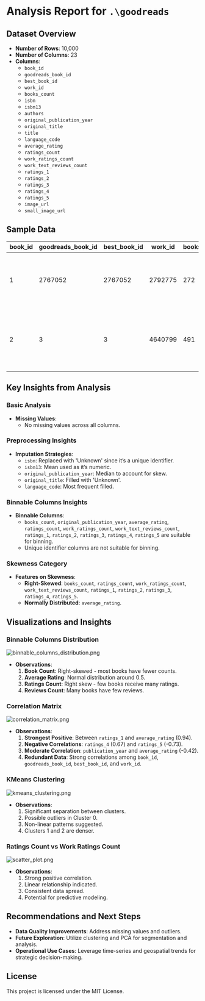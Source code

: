 # Analysis Report for `.\goodreads`

## Dataset Overview

- **Number of Rows**: 10,000
- **Number of Columns**: 23
- **Columns**:
  - `book_id`
  - `goodreads_book_id`
  - `best_book_id`
  - `work_id`
  - `books_count`
  - `isbn`
  - `isbn13`
  - `authors`
  - `original_publication_year`
  - `original_title`
  - `title`
  - `language_code`
  - `average_rating`
  - `ratings_count`
  - `work_ratings_count`
  - `work_text_reviews_count`
  - `ratings_1`
  - `ratings_2`
  - `ratings_3`
  - `ratings_4`
  - `ratings_5`
  - `image_url`
  - `small_image_url`

## Sample Data

| book_id | goodreads_book_id | best_book_id | work_id | books_count | isbn         | isbn13                 | authors                        | original_publication_year | original_title                                 | title                                           | language_code | average_rating | ratings_count | work_ratings_count | work_text_reviews_count | ratings_1 | ratings_2 | ratings_3 | ratings_4 | ratings_5 | image_url                                                    | small_image_url                                                |
|---------|--------------------|---------------|---------|-------------|--------------|-------------------------|--------------------------------|--------------------------|--------------------------------------------------|--------------------------------------------------|---------------|----------------|-----------------|-----------------------|--------------------------|-----------|-----------|-----------|-----------|-----------|--------------------------------------------------------------|--------------------------------------------------------------|
| 1       | 2767052            | 2767052       | 2792775 | 272         | 439023483    | 9.78043902348e+12       | Suzanne Collins               | 2008.0                   | The Hunger Games                              | The Hunger Games (The Hunger Games, #1)     | eng           | 4.34           | 4780653        | 4942365              | 155254                 | 66715     | 127936    | 560092    | 1481305   | 2706317   | ![image](https://images.gr-assets.com/books/1447303603m/2767052.jpg) | ![image](https://images.gr-assets.com/books/1447303603s/2767052.jpg) |
| 2       | 3                  | 3             | 4640799 | 491         | 439554934    | 9.78043955493e+12       | J.K. Rowling, Mary GrandPré   | 1997.0                   | Harry Potter and the Philosopher's Stone       | Harry Potter and the Sorcerer's Stone (Harry Potter, #1) | eng           | 4.44           | 4602479        | 4800065              | 75867                  | 75504     | 101676    | 455024    | 1156318   | 3011543   | ![image](https://images.gr-assets.com/books/1474154022m/3.jpg) | ![image](https://images.gr-assets.com/books/1474154022s/3.jpg) |

## Key Insights from Analysis

### Basic Analysis

- **Missing Values**:
  - No missing values across all columns.

### Preprocessing Insights

- **Imputation Strategies**:
  - `isbn`: Replaced with 'Unknown' since it’s a unique identifier.
  - `isbn13`: Mean used as it’s numeric.
  - `original_publication_year`: Median to account for skew.
  - `original_title`: Filled with 'Unknown'.
  - `language_code`: Most frequent filled.

### Binnable Columns Insights

- **Binnable Columns**:
  - `books_count`, `original_publication_year`, `average_rating`, `ratings_count`, `work_ratings_count`, `work_text_reviews_count`, `ratings_1`, `ratings_2`, `ratings_3`, `ratings_4`, `ratings_5` are suitable for binning.
  - Unique identifier columns are not suitable for binning.

### Skewness Category

- **Features on Skewness**:
  - **Right-Skewed**: `books_count`, `ratings_count`, `work_ratings_count`, `work_text_reviews_count`, `ratings_1`, `ratings_2`, `ratings_3`, `ratings_4`, `ratings_5`.
  - **Normally Distributed**: `average_rating`.

## Visualizations and Insights

### Binnable Columns Distribution
![binnable_columns_distribution.png](./goodreads/binnable_columns_distribution.png)
- **Observations**:
  1. **Book Count**: Right-skewed - most books have fewer counts.
  2. **Average Rating**: Normal distribution around 0.5.
  3. **Ratings Count**: Right skew - few books receive many ratings.
  4. **Reviews Count**: Many books have few reviews.

### Correlation Matrix
![correlation_matrix.png](./goodreads/correlation_matrix.png)
- **Observations**:
  1. **Strongest Positive**: Between `ratings_1` and `average_rating` (0.94).
  2. **Negative Correlations**: `ratings_4` (0.67) and `ratings_5` (-0.73).
  3. **Moderate Correlation**: `publication_year` and `average_rating` (-0.42).
  4. **Redundant Data**: Strong correlations among `book_id`, `goodreads_book_id`, `best_book_id`, and `work_id`.

### KMeans Clustering
![kmeans_clustering.png](./goodreads/kmeans_clustering.png)
- **Observations**:
  1. Significant separation between clusters.
  2. Possible outliers in Cluster 0.
  3. Non-linear patterns suggested.
  4. Clusters 1 and 2 are denser.

### Ratings Count vs Work Ratings Count
![scatter_plot.png](./goodreads/scatter_plot.png)
- **Observations**:
  1. Strong positive correlation.
  2. Linear relationship indicated.
  3. Consistent data spread.
  4. Potential for predictive modeling.

## Recommendations and Next Steps

- **Data Quality Improvements**: Address missing values and outliers.
- **Future Exploration**: Utilize clustering and PCA for segmentation and analysis.
- **Operational Use Cases**: Leverage time-series and geospatial trends for strategic decision-making.

## License
This project is licensed under the MIT License.